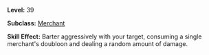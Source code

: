 <!-- TITLE: Skill: Barter -->


**Level:** 39

**Subclass:** [Merchant](merchant)

**Skill Effect:**  Barter aggressively with your target, consuming a single merchant's doubloon and dealing a random amount of damage.